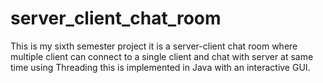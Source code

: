 # server_client_chat_room
This is my sixth semester project it is a server-client chat room where multiple client can connect to a single client and chat with server at same time using Threading this is implemented in Java with an interactive GUI.
